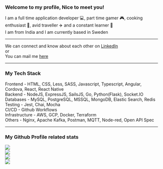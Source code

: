 <h3>Welcome to my profile, Nice to meet you!</h3>
<p>I am a full time application developer 💻, part time gamer 🎮, cooking enthusiast 🍳, avid traveller ✈️ and a constant learner 📖</p>
<p>I am from India and I am currently based in Sweden </p>
<hr>
<p>We can connect and know about each other on <a href="https://www.linkedin.com/in/harsh-rayzada-b068b1b0/">LinkedIn</a></p>
<p>or</p>
<p>You can mail me <a href="mailto:harsh.rayzada@gmail.com">here</a></p>
<hr>
<h3>My Tech Stack</h3>
<p>Frontend - HTML, CSS, Less, SASS, Javascript, Typescript, Angular, Cordova, React, React Native</p>
<p>Backend - NodeJS, ExpressJS, SailsJS, Go, Python(Flask), Socket.IO</p>
<p>Databases - MySQL, PostgreSQL, MSSQL, MongoDB, Elastic Search, Redis</p>
<p>Testing - Jest, Chai, Mocha</p>
<p>CI/CD - Github Workflows</p>
<p>Infrastructure - AWS, GCP, Docker, Terraform</p>
<p>Others - Nginx, Apache Kafka, Postman, MQTT, Node-red, Open API Spec</p>
<hr>
<h3>My Github Profile related stats</h3>
<p><img src="https://github-profile-trophy.vercel.app/?username=harsh-rayzada"/></p>
<p><img src="https://github-readme-streak-stats.herokuapp.com/?user=harsh-rayzada&theme=vue-dark&hide_border=true"></img></p>
<p><img src="https://github-readme-stats.vercel.app/api?username=harsh-rayzada&theme=vue-dark&show_icons=true&hide_border=true&count_private=true"></img></p>
<p><img src="https://github-readme-stats.vercel.app/api/top-langs/?username=harsh-rayzada&theme=vue-dark&show_icons=true&hide_border=true&layout=donut-vertical"></img></p>

<style>
    p{
        margin: 0
    }
</style>